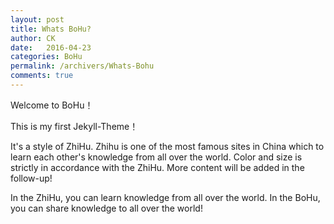 ```yaml
---
layout: post
title: Whats BoHu?
author: CK
date:   2016-04-23
categories: BoHu
permalink: /archivers/Whats-Bohu
comments: true
---
```




Welcome to BoHu！

This is my first Jekyll-Theme！

It's a style of ZhiHu. Zhihu is one of the most famous sites in China which to learn each other's knowledge from all over the world. Color and size is strictly in accordance with the ZhiHu. More content will be added in the follow-up!

In the ZhiHu, you can learn knowledge from all over the world. In the BoHu, you can share knowledge to all over the world!
